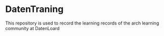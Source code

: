 # DatenTraning
This repository is used to record the learning records of the arch learning community at DatenLoard
